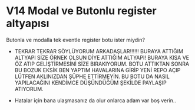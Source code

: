 # V14 Modal ve Butonlu register altyapısı
Butonla ve modalla tek eventle register botu ister miydin?


- TEKRAR TEKRAR SÖYLÜYORUM ARKADAŞLAR!!!!!! BURAYA ATTIĞIM ALTYAPI SİZE ÖRNEK OLSUN DİYE ATTIĞIM ALTYAPI! BURAYA KISA VE ÖZ ATIP GELİŞTİRMESİNİ SİZE BIRAKIYORUM. BOTU ATTIKTAN SONRA BU BOZUK EKSİK BEN YAPTIM HAVALARINA GİRİP YENİ REPO AÇIP LÜTFEN AKLINIZDAN ŞÜPHE ETTİRMEYİN. BU BOTU DA NASIL YAPILACAĞINI KENDİMCE DÜŞÜNDÜĞÜM ŞEKİLDE PAYLAŞIP ATIYORUM.

- Hatalar için bana ulaşmasanız da olur onlarca adam var boş verin..
